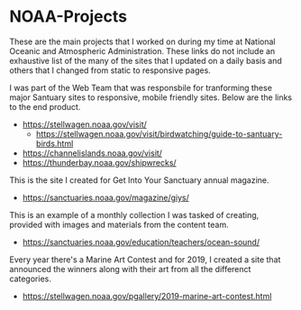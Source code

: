 # NOAA-Projects
These are the main projects that I worked on during my time at National Oceanic and Atmospheric Administration. These links do not include an exhaustive list of the many of the sites that I updated on a daily basis and others that I changed from static to responsive pages.


I was part of the Web Team that was responsbile for tranforming these major Santuary sites to responsive, mobile friendly sites. Below are the links to the end product.
- https://stellwagen.noaa.gov/visit/
     - https://stellwagen.noaa.gov/visit/birdwatching/guide-to-santuary-birds.html 
- https://channelislands.noaa.gov/visit/
- https://thunderbay.noaa.gov/shipwrecks/

This is the site I created for Get Into Your Sanctuary annual magazine.
- https://sanctuaries.noaa.gov/magazine/giys/

This is an example of a monthly collection I was tasked of creating, provided with images and materials from the content team. 
- https://sanctuaries.noaa.gov/education/teachers/ocean-sound/



Every year there's a Marine Art Contest and for 2019, I created a site that announced the winners along with their art from all the differenct categories.
- https://stellwagen.noaa.gov/pgallery/2019-marine-art-contest.html
